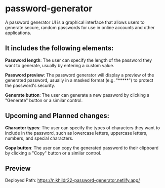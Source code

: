# password-generator
A password generator UI is a graphical interface that allows users to generate secure, random passwords for use in online accounts and other applications. 
## It includes the following elements:

**Password length**: The user can specify the length of the password they want to generate, usually by entering a custom value.

**Password preview**: The password generator will display a preview of the generated password, usually in a masked format (e.g. "*****") to protect the password's security.

**Generate button**: The user can generate a new password by clicking a "Generate" button or a similar control.

## **Upcoming and Planned changes**:

**Character types**: The user can specify the types of characters they want to include in the password, such as lowercase letters, uppercase letters, numbers, and special characters.

**Copy button**: The user can copy the generated password to their clipboard by clicking a "Copy" button or a similar control.

## Preview
Deployed Path: https://nikhildr22-password-generator.netlify.app/
